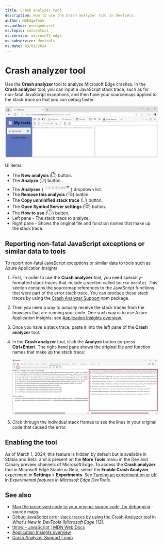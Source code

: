```yaml
---
title: Crash analyzer tool
description: How to use the Crash analyzer tool in DevTools.
author: MSEdgeTeam
ms.author: msedgedevrel
ms.topic: conceptual
ms.service: microsoft-edge
ms.subservice: devtools
ms.date: 03/01/2024
---
```

# Crash analyzer tool

Use the **Crash analyzer** tool to analyze Microsoft Edge<!--todo: review/expand--> crashes.  In the **Crash analyzer** tool, you can input a JavaScript stack trace, such as for non-fatal JavaScript exceptions, and then have your sourcemaps applied to the stack trace so that you can debug faster.

![The Crash analyzer tool](./index-images/crash-analyzer.png)

UI items:
* The **New analysis** (![The 'New analysis' icon](./index-images/new-analysis-icon.png)) button.
* The **Analyze** (![The 'Analyze' icon](./index-images/analyze-icon.png)) button.
* The **Analyses** (![The 'Analyses' dropdown list](./index-images/analyses-dropdown-list.png)) dropdown list.
* The **Remove this analysis** (![the 'Remove this analysis' icon](./index-images/remove-this-analysis-icon.png)) button.
* The **Copy unminified stack trace** (![the Copy unminified stack trace' icon](./index-images/copy-unminified-stack-trace-icon.png)) button.
* The **Open Symbol Server settings** (![the 'Open Symbol Server settings' icon](./index-images/open-symbol-server-settings-icon.png)) button.
* The **How to use** (![the 'How to use' icon](./index-images/how-to-use-icon.png)) button.
* Left pane - The stack trace to analyze.
* Right pane - Shows the original file and function names that make up the stack trace.


<!-- ====================================================================== -->
## Reporting non-fatal JavaScript exceptions or similar data to tools

To report non-fatal JavaScript exceptions or similar data to tools such as Azure Application Insights:

1. First, in order to use the **Crash analyzer** tool, you need specially-formatted stack traces that include a section called `Source modules`.  This section contains the sourcemap references to the JavaScript functions that were part of the error stack trace.  You can produce these stack traces by using the [Crash Analyzer Support](https://www.npmjs.com/package/@microsoft/edge-devtools-crash-analyzer-support) npm package.

1. Then you need a way to actually receive the stack traces from the browsers that are running your code.  One such way is to use Azure Application Insights; see [Application Insights overview](/azure/azure-monitor/app/app-insights-overview).

1. Once you have a stack trace, paste it into the left pane of the **Crash analyzer** tool.

1. In the **Crash analyzer** tool, click the **Analyze** button (or press **Ctrl+Enter**).  The right-hand pane shows the original file and function names that make up the stack trace:

   ![Using the Crash analyzer tool to debug a non-fatal JavaScript exception](./index-images/crash-analyzer-tool.png)

1. Click through the individual stack frames to see the lines in your original code that caused the error.


<!-- ====================================================================== -->
## Enabling the tool

As of March 1, 2024, this feature is hidden by default but is available in Stable and Beta, and is present on the **More Tools** menu in the Dev and Canary preview channels of Microsoft Edge.  To access the **Crash analyzer** tool in Microsoft Edge Stable or Beta, select the **Enable Crash Analyzer** experiment in **Settings** > **Experiments**.  See [Turning an experiment on or off](../experimental-features/index.md#turning-an-experiment-on-or-off) in _Experimental features in Microsoft Edge DevTools_.


<!-- ====================================================================== -->
## See also

* [Map the processed code to your original source code, for debugging](../javascript/source-maps.md) - source maps.
* [Debug JavaScript error stack traces by using the Crash Analyzer tool](../whats-new/2023/05/devtools-113.md#debug-javascript-error-stack-traces-by-using-the-crash-analyzer-tool) in _What's New in DevTools (Microsoft Edge 113)_.
* [throw - JavaScript | MDN Web Docs](https://developer.mozilla.org/docs/Web/JavaScript/Reference/Statements/throw)
* [Application Insights overview](/azure/azure-monitor/app/app-insights-overview)
* [Crash Analyzer Support | npm](https://www.npmjs.com/package/@microsoft/edge-devtools-crash-analyzer-support)
